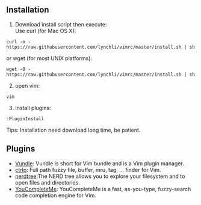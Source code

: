 Installation
---
1. Download install script then execute:  
Use curl (for Mac OS X):  
```
curl -o - https://raw.githubusercontent.com/lynchli/vimrc/master/install.sh | sh  
```
or wget (for most UNIX platforms):  
```
wget -O - https://raw.githubusercontent.com/lynchli/vimrc/master/install.sh | sh  
```
2. open vim:  
```
vim
```  
3. Install plugins:  
```
:PluginInstall
```  

Tips: Installation need download long time, be patient.


Plugins
---
+ [Vundle](https://github.com/gmarik/Vundle.vim): Vundle is short for Vim bundle and is a Vim plugin manager.
+ [ctrlp](https://github.com/kien/ctrlp.vim): Full path fuzzy file, buffer, mru, tag, ... finder for Vim.
+ [nerdtree](https://github.com/scrooloose/nerdtree):The NERD tree allows you to explore your filesystem and to open files and directories.
+ [YouCompleteMe](): YouCompleteMe is a fast, as-you-type, fuzzy-search code completion engine for Vim.